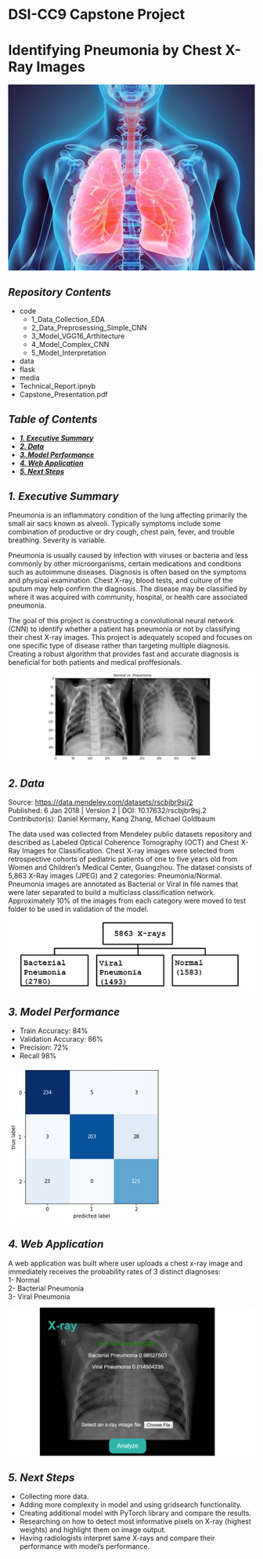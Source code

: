 ﻿# DSI-CC9 Capstone Project

# Identifying Pneumonia by Chest X-Ray Images

![chest-xray-image](./media/636619135583776321-GettyImages-530196490.jpg)

## ***Repository Contents***

- code  
    - 1_Data_Collection_EDA  
    - 2_Data_Preprosessing_Simple_CNN  
    - 3_Model_VGG16_Arthitecture  
    - 4_Model_Complex_CNN  
    - 5_Model_Interpretation  
- data  
- flask  
- media  
- Technical_Report.ipnyb  
- Capstone_Presentation.pdf  

## ***Table of Contents***

* [***1. Executive Summary***](#---1-executive-summary---)
* [***2. Data***](#---2-data---)
* [***3. Model Performance***](#---3-model-performance---)
* [***4. Web Application***](#---4-web-application---)
* [***5. Next Steps***](#---5-next-steps---)

## ***1. Executive Summary***

Pneumonia is an inflammatory condition of the lung affecting primarily the small air sacs known as alveoli. Typically symptoms include some combination of productive or dry cough, chest pain, fever, and trouble breathing. Severity is variable.

Pneumonia is usually caused by infection with viruses or bacteria and less commonly by other microorganisms, certain medications and conditions such as autoimmune diseases. Diagnosis is often based on the symptoms and physical examination. Chest X-ray, blood tests, and culture of the sputum may help confirm the diagnosis. The disease may be classified by where it was acquired with community, hospital, or health care associated pneumonia.

The goal of this project is constructing a convolutional neural network (CNN) to identify whether a patient has pneumonia or not by classifying their chest X-ray images. This project is adequately scoped and focuses on one specific type of disease rather than targeting multiple diagnosis. Creating a robust algorithm that provides fast and accurate diagnosis is beneficial for both patients and medical proffesionals.

![pair_plot](./media/pair.png)


## ***2. Data***

Source: https://data.mendeley.com/datasets/rscbjbr9sj/2  
Published: 6 Jan 2018 | Version 2 | DOI: 10.17632/rscbjbr9sj.2  
Contributor(s): Daniel Kermany, Kang Zhang, Michael Goldbaum  

The data used was collected from Mendeley public datasets repository and described as Labeled Optical Coherence Tomography (OCT) and Chest X-Ray Images for Classification. Chest X-ray images were selected from retrospective cohorts of pediatric patients of one to five years old from Women and Children’s Medical Center, Guangzhou. The dataset consists of 5,863 X-Ray images (JPEG) and 2 categories: Pneumonia/Normal. Pneumonia images are annotated as Bacterial or Viral in file names that were later separated to build a multiclass classification network.  
Approximately 10% of the images from each category were moved to test folder to be used in validation of the model.

![data](./media/data.png)

## ***3. Model Performance***

- Train Accuracy: 84%  
- Validation Accuracy: 86%  
- Precision: 72%  
- Recall 98%  

![confusion-matrix](./media/confusion_matrix.png)

## ***4. Web Application***

A web application was built where user uploads a chest x-ray image and immediately receives the probability rates of 3 distinct diagnoses:   
1- Normal  
2- Bacterial Pneumonia  
3- Viral Pneumonia  

![flask-app](./media/flask.png)


## ***5. Next Steps***

- Collecting more data.  
- Adding more complexity in model and using gridsearch functionality.  
- Creating additional model with PyTorch library and compare the results.  
- Researching on how to detect most informative pixels on X-ray (highest weights) and highlight them on image output.  
- Having radiologists interpret same X-rays and compare their performance with model’s performance.
